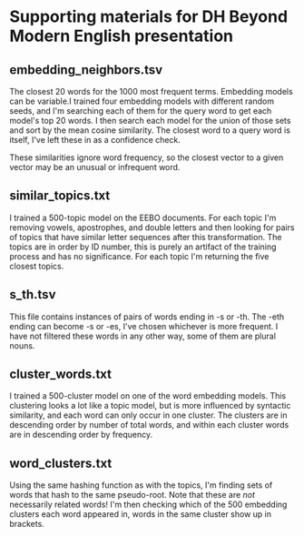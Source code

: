 # Supporting materials for DH Beyond Modern English presentation

## embedding_neighbors.tsv

The closest 20 words for the 1000 most frequent terms. Embedding models can be variable.I trained four embedding models with different random seeds, and I'm searching each of them for the query word to get each model's top 20 words. I then search each model for the union of those sets and sort by the mean cosine similarity. The closest word to a query word is itself, I've left these in as a confidence check.

These similarities ignore word frequency, so the closest vector to a given vector may be an unusual or infrequent word.

## similar_topics.txt

I trained a 500-topic model on the EEBO documents. For each topic I'm removing vowels, apostrophes, and double letters and then looking for pairs of topics that have similar letter sequences after this transformation. The topics are in order by ID number, this is purely an artifact of the training process and has no significance. For each topic I'm returning the five closest topics.

## s_th.tsv

This file contains instances of pairs of words ending in -s or -th. The -eth ending can become -s or -es, I've chosen whichever is more frequent. I have not filtered these words in any other way, some of them are plural nouns.

## cluster_words.txt

I trained a 500-cluster model on one of the word embedding models. This clustering looks a lot like a topic model, but is more influenced by syntactic similarity, and each word can only occur in one cluster. The clusters are in descending order by number of total words, and within each cluster words are in descending order by frequency.

## word_clusters.txt

Using the same hashing function as with the topics, I'm finding sets of words that hash to the same pseudo-root. Note that these are *not* necessarily related words! I'm then checking which of the 500 embedding clusters each word appeared in, words in the same cluster show up in brackets.
